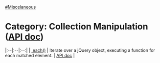 [#Miscelaneous](?/miscelaneous.md)

# Category: Collection Manipulation ([API doc](https://api.jquery.com/category/miscellaneous/collection-manipulation/))

<style>
th { text-align: left; font-style: italic; }
tr td:nth-child(1) { width: 15%; font-weight: bold; }
tr td:nth-child(2) { width: 75%; }
td {
  vertical-align: top;
}
</style>

|:--|:--|:--:|
| [.each()](?pages/each/) | Iterate over a jQuery object, executing a function for each matched element. | [API doc](https://api.jquery.com/each/) |
